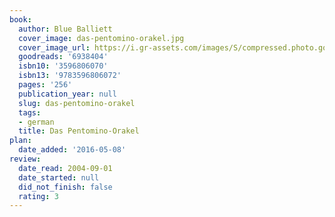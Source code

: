 ```yaml
---
book:
  author: Blue Balliett
  cover_image: das-pentomino-orakel.jpg
  cover_image_url: https://i.gr-assets.com/images/S/compressed.photo.goodreads.com/books/1372154049l/6938404._SX98_.jpg
  goodreads: '6938404'
  isbn10: '3596806070'
  isbn13: '9783596806072'
  pages: '256'
  publication_year: null
  slug: das-pentomino-orakel
  tags:
  - german
  title: Das Pentomino-Orakel
plan:
  date_added: '2016-05-08'
review:
  date_read: 2004-09-01
  date_started: null
  did_not_finish: false
  rating: 3
---
```


